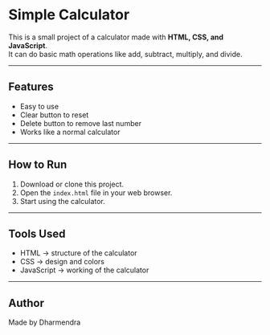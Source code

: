 # Simple Calculator

This is a small project of a calculator made with **HTML, CSS, and JavaScript**.  
It can do basic math operations like add, subtract, multiply, and divide.

---

## Features
- Easy to use  
- Clear button to reset  
- Delete button to remove last number  
- Works like a normal calculator  

---

## How to Run
1. Download or clone this project.  
2. Open the `index.html` file in your web browser.  
3. Start using the calculator.  

---

## Tools Used
- HTML → structure of the calculator  
- CSS → design and colors  
- JavaScript → working of the calculator  

---

## Author
Made by Dharmendra
